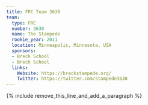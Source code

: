 ```yaml
---
title: FRC Team 3630
team:
  type: FRC
  number: 3630
  name: The Stampede
  rookie_year: 2011
  location: Minneapolis, Minnesota, USA
  sponsors:
  - Breck School
  - Breck School
  links:
    Website: https://breckstampede.org/
    Twitter: https://twitter.com/stampede3630
---
```


{% include remove_this_line_and_add_a_paragraph %}